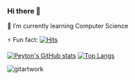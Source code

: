 ### Hi there 👋
🌱 I’m currently learning Computer Science


⚡ Fun fact: [![Hits](https://hits.seeyoufarm.com/api/count/incr/badge.svg?url=https%3A%2F%2Fgithub.com%2Fgosunyoung%2Fgosunyoung&count_bg=%233A7CA7&title_bg=%23D2D5D1&icon=reactos.svg&icon_color=%23C38B8B&title=hits&edge_flat=false)](https://hits.seeyoufarm.com)
<!-- |E-mail                   | Weblog                        | Content                       | -->
<!-- |-------------------------|-------------------------------|-------------------------------| -->
<!-- | gasiorowicz10@gmail.com | https://peytonengine.com      |TIL for Cheminformatics, Semiconductor Nanoscience and CS, English| -->
<!-- |                         | https://bedigital.tistory.com |Junk for Development, Korean | -->

[![Peyton's GitHub stats](https://github-readme-stats.vercel.app/api?username=kknni&show_icons=true&theme=tokyonight)](https://github.com/anuraghazra/github-readme-stats) [![Top Langs](https://github-readme-stats.vercel.app/api/top-langs/?username=kknni&layout=compact)](https://github.com/anuraghazra/github-readme-stats)

![gitartwork](https://raw.githubusercontent.com/kknni/gitartwork/main/gitartwork.svg)

<!--
**gosunyoung/gosunyoung** is a ✨ _special_ ✨ repository because its `README.md` (this file) appears on your GitHub profile.

Here are some ideas to get you started:
Hello! 
- 🔭 I’m currently working on ...
- 🌱 I’m currently learning web
- 👯 I’m looking to collaborate on ...
- 🤔 I’m looking for help with ...
- 💬 I'm interested in chemoinformatics
- 📫 How to reach me: gasiorowicz10@gmail.com
- 😄 Pronouns: ...
-->
